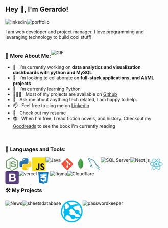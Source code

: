 ## Hey 👋, I'm Gerardo!
<a href='https://www.linkedin.com/in/sanchezwebdev/'><img align='left' alt="linkedin" src="https://raw.githubusercontent.com/sanchezwebdev/svgs/09b75e0e2a7c06df4827b2abe0d2538608ee4bf1/linkedin-svgrepo-com%20(1).svg" height='24px'/></a>
<a href='https://gerardosanchez.dev'><img align='left' alt="portfolio" src="https://raw.githubusercontent.com/sanchezwebdev/svgs/09b75e0e2a7c06df4827b2abe0d2538608ee4bf1/portfolio-my-profile-browser-svgrepo-com.svg" height='24px' /></a>
<br/>

I am web developer and project manager. I love programming and levaraging technology to build cool stuff!
<br/>
<br/>

<img align="right" alt="GIF" src="https://external-content.duckduckgo.com/iu/?u=https%3A%2F%2Fchrisdermody.com%2Fcontent%2Fimages%2F2017%2F12%2F10_coding_dribbble.gif&f=1&nofb=1&ipt=af58e380d6e38d13a5fcd4f496ecbd6a271047e11c9f4fca9d28adf349038aa4&ipo=images" width="360px"/>   
  
### 🧐 More About Me:

- 🔭 &nbsp; I’m currently working on **data analytics and visualization dashboards with python and MySQL**
- 🤝 &nbsp; I’m looking to collaborate on **full-stack applications, and AI/ML projects**
- 🌱 &nbsp; I’m currently learning Python
- 👨🏻‍💻 &nbsp; Most of my projects are available on <a href="https://github.com/sanchezwebdev?tab=repositories" target="_blank">Github</a>
- 💬 &nbsp; Ask me about anything tech related, I am happy to help.
- 📫 &nbsp; Feel free to ping me on <a href="https://www.linkedin.com/in/sanchezwebdev/" target="_blank">LinkedIn</a>
- 📝 &nbsp; Check out my <a href="https://docs.google.com/document/d/1YWGktc-O9KDUAYrmngungs0Z0OLnTOZMqAnHGv2_coo/edit?usp=sharing" target="_blank">resume</a>
- 📚 &nbsp; When I'm free, I read fiction novels, and history. Checkout my <a href="https://www.goodreads.com/review/list/183830290-gerardo?shelf=currently-reading" target="_blank">Goodreads</a> to see the book I'm currently reading

<br>

### 🔨 Languages and Tools:

<a href="https://nodejs.org/en" target="_blank"> <img align="left" src="https://raw.githubusercontent.com/sanchezwebdev/svgs/f27095789ec6300d6bb9fb7da476c00e86def7c6/nodejs-icon-svgrepo-com.svg" alt="node.js" height="42px" /></a> 
<a href="https://www.python.org" target="_blank"><img align="left" alt="Python" height ="42px" src="https://raw.githubusercontent.com/sanchezwebdev/svgs/27b08b929adef501d774b425e870c5b63b406a0b/python-svgrepo-com.svg" ></a>
<a href="https://developer.mozilla.org/en-US/docs/Web/JavaScript" target="_blank"><img align="left" alt="Javascript" height ="42px" src="https://raw.githubusercontent.com/sanchezwebdev/svgs/d8ac7491de122fbec3c79939f351bc0ada09361a/javascript-svgrepo-com.svg" ></a>
<a href="https://www.java.com" target="_blank"><img align="left" alt="Java" height ="42px" src="https://raw.githubusercontent.com/sanchezwebdev/svgs/27b08b929adef501d774b425e870c5b63b406a0b/java-svgrepo-com%20(2).svg" ></a>
<a href="https://git-scm.com/" target="_blank"> <img align="left" src="https://raw.githubusercontent.com/sanchezwebdev/svgs/27b08b929adef501d774b425e870c5b63b406a0b/git-svgrepo-com.svg" alt="git" height ="42px"/> </a>
<a href="https://mongodb.com" target="_blank"> <img align="left" alt="MongoDB" height ="42px"  src="https://raw.githubusercontent.com/sanchezwebdev/svgs/27b08b929adef501d774b425e870c5b63b406a0b/mongo-svgrepo-com.svg" styles="filter: invert(-1)"> </a>
<a href="https://mysql.com" target="_blank"><img align="left" alt="MySQL" height ="42px" src="https://raw.githubusercontent.com/sanchezwebdev/svgs/27b08b929adef501d774b425e870c5b63b406a0b/mysql-svgrepo-com.svg"></a>
<a href="https://www.microsoft.com/en-us/sql-server/" target="_blank"><img align="left" alt="SQL Server" height ="42px" src="https://raw.githubusercontent.com/sanchezwebdev/svgs/d8ac7491de122fbec3c79939f351bc0ada09361a/SQL_Server%201.svg" ></a>
<a href="https://nextjs.org/" target="_blank"> <img align="left" alt="Next.js" height ="42px" src="https://raw.githubusercontent.com/sanchezwebdev/svgs/0e3240e2d7476d1c2da390c2d63220f179fccb8a/next-js-svgrepo-com%201.svg" ></a>
<a href="https://react.dev" target="_blank"><img align="left" alt="React" height ="42px" src="https://raw.githubusercontent.com/sanchezwebdev/svgs/0e3240e2d7476d1c2da390c2d63220f179fccb8a/react-svgrepo-com.svg" ></a>
<a href="https://getbootstrap.com/" target="_blank"> <img align="left" src="https://raw.githubusercontent.com/sanchezwebdev/svgs/refs/heads/master/bootstrap-svgrepo-com.svg" alt="bootstrap" height="42px" /> </a> 
<a href="https://vercel.com/" target="_blank"> <img align="left" src="https://raw.githubusercontent.com/sanchezwebdev/svgs/a64d7f9ef25e52a2d7b53c5b19a5365479d0f343/vercel.svg" alt="vercel" height="42px" /> </a> 
<a href="https://www.w3.org/TR/CSS/#css" target="_blank"><img align="left" alt="CSS" height ="42px" src="https://raw.githubusercontent.com/sanchezwebdev/svgs/27b08b929adef501d774b425e870c5b63b406a0b/css-3-svgrepo-com.svg"></a>
<a href="https://www.figma.com/" target="_blank"> <img align="left" src="https://raw.githubusercontent.com/sanchezwebdev/svgs/e2e45301bb5efb8862698762e7ac258dd97d9f19/figma-svgrepo-com.svg" alt="figma" height='42px'/> </a>
<a href="https://cloudflare.com" target="_blank"> <img align="left" alt="Cloudflare" height ="42px" src="https://raw.githubusercontent.com/sanchezwebdev/svgs/27b08b929adef501d774b425e870c5b63b406a0b/cloudflare-svgrepo-com.svg" > </a>

<br/>
<br/>
<br/>
<br/>

### 🛠️ My Projects
<a href="https://nextjs-news-site-omega.vercel.app/" target="_blank"> <img alt="News" src="https://raw.githubusercontent.com/sanchezwebdev/svgs/adc527bea52ec92ca4970d64c197a1295de0fa79/newspaper-svgrepo-com.svg" height="86" align="left" > </a>
<a href="https://nextjs-app-showcase.pages.dev/" target="_blank"> <img alt="sheetsdatabase" src="https://raw.githubusercontent.com/sanchezwebdev/svgs/adc527bea52ec92ca4970d64c197a1295de0fa79/crud-svgrepo-com.svg"  height="68" align="left" ></a>
<a href="https://magiswebservices.com/" target="_blank"> <img alt="readmeicons" src="https://raw.githubusercontent.com/sanchezwebdev/svgs/adc527bea52ec92ca4970d64c197a1295de0fa79/web-sites-svgrepo-com.svg" height="68" align="left" > </a>
<a href="https://fundamentals-conservation-site.pages.dev/" target="_blank"> <img alt="passwordkeeper" src="https://raw.githubusercontent.com/sanchezwebdev/svgs/adc527bea52ec92ca4970d64c197a1295de0fa79/nature-plant-tree-svgrepo-com.svg" height="68" align="left"> </a>
